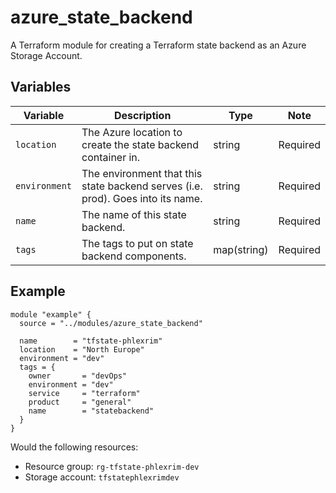 # azure_state_backend
A Terraform module for creating a Terraform state backend as an Azure Storage Account.

## Variables
| Variable      | Description                                                                     | Type        | Note     |
| ------------- | ------------------------------------------------------------------------------- | ----------- | -------- |
| `location`    | The Azure location to create the state backend container in.                    | string      | Required |
| `environment` | The environment that this state backend serves (i.e. prod). Goes into its name. | string      | Required |
| `name`        | The name of this state backend.                                                 | string      | Required |
| `tags`        | The tags to put on state backend components.                                    | map(string) | Required |

## Example
```
module "example" {
  source = "../modules/azure_state_backend"

  name        = "tfstate-phlexrim"
  location    = "North Europe"
  environment = "dev"
  tags = {
    owner       = "devOps"
    environment = "dev"
    service     = "terraform"
    product     = "general"
    name        = "statebackend"
  }
}
```

Would the following resources:
- Resource group: `rg-tfstate-phlexrim-dev`
- Storage account: `tfstatephlexrimdev` 
